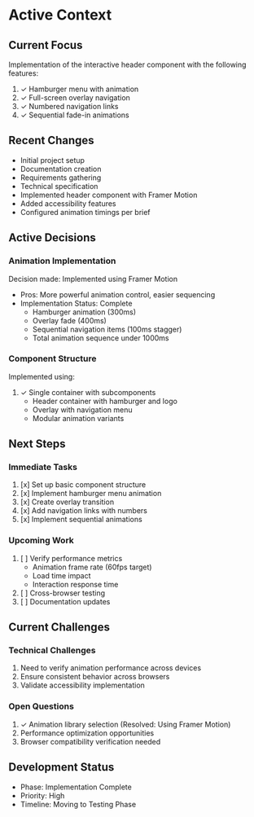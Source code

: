 # Active Context

## Current Focus
Implementation of the interactive header component with the following features:
1. ✓ Hamburger menu with animation
2. ✓ Full-screen overlay navigation
3. ✓ Numbered navigation links
4. ✓ Sequential fade-in animations

## Recent Changes
- Initial project setup
- Documentation creation
- Requirements gathering
- Technical specification
- Implemented header component with Framer Motion
- Added accessibility features
- Configured animation timings per brief

## Active Decisions

### Animation Implementation
Decision made: Implemented using Framer Motion
- Pros: More powerful animation control, easier sequencing
- Implementation Status: Complete
  - Hamburger animation (300ms)
  - Overlay fade (400ms)
  - Sequential navigation items (100ms stagger)
  - Total animation sequence under 1000ms

### Component Structure
Implemented using:
1. ✓ Single container with subcomponents
   - Header container with hamburger and logo
   - Overlay with navigation menu
   - Modular animation variants

## Next Steps

### Immediate Tasks
1. [x] Set up basic component structure
2. [x] Implement hamburger menu animation
3. [x] Create overlay transition
4. [x] Add navigation links with numbers
5. [x] Implement sequential animations

### Upcoming Work
1. [ ] Verify performance metrics
   - Animation frame rate (60fps target)
   - Load time impact
   - Interaction response time
2. [ ] Cross-browser testing
3. [ ] Documentation updates

## Current Challenges

### Technical Challenges
1. Need to verify animation performance across devices
2. Ensure consistent behavior across browsers
3. Validate accessibility implementation

### Open Questions
1. ✓ Animation library selection (Resolved: Using Framer Motion)
2. Performance optimization opportunities
3. Browser compatibility verification needed

## Development Status
- Phase: Implementation Complete
- Priority: High
- Timeline: Moving to Testing Phase
